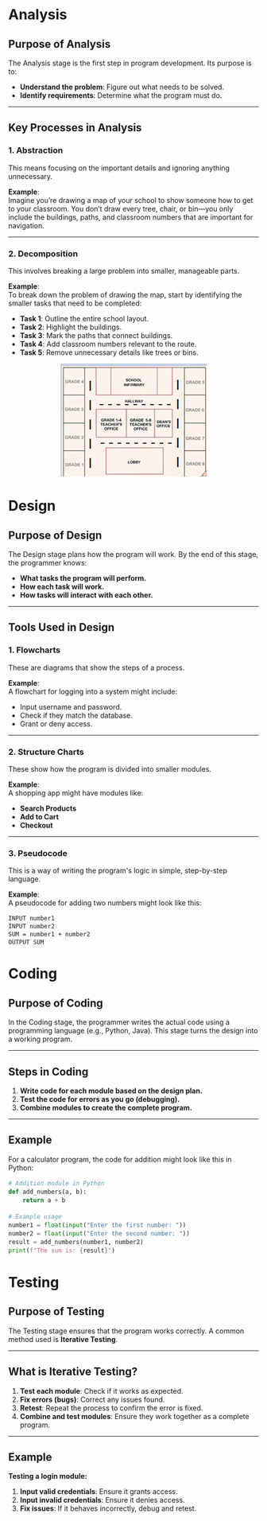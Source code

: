 # Analysis

## Purpose of Analysis

The Analysis stage is the first step in program development. Its purpose is to:

- **Understand the problem**: Figure out what needs to be solved.
- **Identify requirements**: Determine what the program must do.

---

## Key Processes in Analysis

### 1. Abstraction

This means focusing on the important details and ignoring anything unnecessary. 

**Example**:  
Imagine you’re drawing a map of your school to show someone how to get to your classroom. You don’t draw every tree, chair, or bin—you only include the buildings, paths, and classroom numbers that are important for navigation.

---

### 2. Decomposition

This involves breaking a large problem into smaller, manageable parts.

**Example**:  
To break down the problem of drawing the map, start by identifying the smaller tasks that need to be completed:

- **Task 1**: Outline the entire school layout.
- **Task 2**: Highlight the buildings.
- **Task 3**: Mark the paths that connect buildings.
- **Task 4**: Add classroom numbers relevant to the route.
- **Task 5**: Remove unnecessary details like trees or bins.

  
<div align="center">
 
  ![School Map](https://github.com/DeniCastro/CompSciAEA/blob/ProgramDevelopmentCycle/schoolmap.png)

</div>


# Design

## Purpose of Design

The Design stage plans how the program will work. By the end of this stage, the programmer knows:

- **What tasks the program will perform.**
- **How each task will work.**
- **How tasks will interact with each other.**

---

## Tools Used in Design

### 1. Flowcharts

These are diagrams that show the steps of a process.

**Example**:  
A flowchart for logging into a system might include:  
- Input username and password.  
- Check if they match the database.  
- Grant or deny access.

---

### 2. Structure Charts

These show how the program is divided into smaller modules.

**Example**:  
A shopping app might have modules like:  
- **Search Products**  
- **Add to Cart**  
- **Checkout**

---

### 3. Pseudocode

This is a way of writing the program's logic in simple, step-by-step language.

**Example**:  
A pseudocode for adding two numbers might look like this:

```text
INPUT number1
INPUT number2
SUM = number1 + number2
OUTPUT SUM
``` 
# Coding

## Purpose of Coding

In the Coding stage, the programmer writes the actual code using a programming language (e.g., Python, Java). This stage turns the design into a working program.

---

## Steps in Coding

1. **Write code for each module based on the design plan.**  
2. **Test the code for errors as you go (debugging).**  
3. **Combine modules to create the complete program.**

---

## Example

For a calculator program, the code for addition might look like this in Python:  

```python
# Addition module in Python
def add_numbers(a, b):
    return a + b

# Example usage
number1 = float(input("Enter the first number: "))
number2 = float(input("Enter the second number: "))
result = add_numbers(number1, number2)
print(f"The sum is: {result}")
````
 
# Testing

## Purpose of Testing

The Testing stage ensures that the program works correctly. A common method used is **Iterative Testing**.

---

## What is Iterative Testing?

1. **Test each module**: Check if it works as expected.  
2. **Fix errors (bugs)**: Correct any issues found.  
3. **Retest**: Repeat the process to confirm the error is fixed.  
4. **Combine and test modules**: Ensure they work together as a complete program.

---

## Example

**Testing a login module:**  

1. **Input valid credentials**: Ensure it grants access.  
2. **Input invalid credentials**: Ensure it denies access.  
3. **Fix issues**: If it behaves incorrectly, debug and retest.

